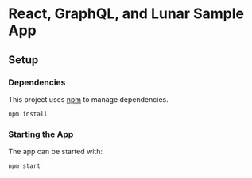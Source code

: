 # React, GraphQL, and Lunar Sample App

## Setup

### Dependencies

This project uses [npm](https://www.npmjs.com/get-npm) to manage dependencies.

```sh
npm install
```

### Starting the App

The app can be started with:

```sh
npm start
```
